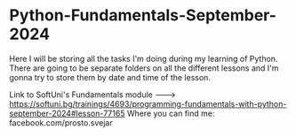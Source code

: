 # Python-Fundamentals-September-2024
Here I will be storing all the tasks I'm doing during my learning of Python.
There are going to be separate folders on all the different lessons and I'm gonna try to store them by date and time of the lesson. 

Link to SoftUni's Fundamentals module ---> https://softuni.bg/trainings/4693/programming-fundamentals-with-python-september-2024#lesson-77165
Where you can find me: facebook.com/prosto.svejar
